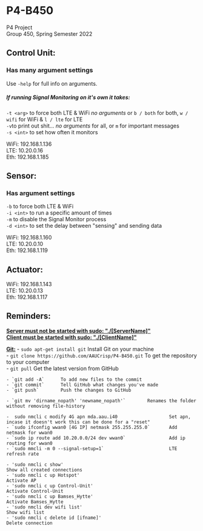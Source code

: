 # P4-B450
P4 Project  
Group 450, Spring Semester 2022  


## Control Unit:
### Has many argument settings
Use `-help` for full info on arguments.  
  
##### If running Signal Monitoring on it's own it takes:  
`-t <arg>` to force both LTE & WiFi  *no arguments* or `b / both` for both, `w / wifi` for WiFi & `l / lte` for LTE  
`-v`to print out shit... *no arguments* for all, or `m` for important messages  
`-s <int>` to set how often it monitors  
  
WiFi: 192.168.1.136  
LTE: 10.20.0.16  
Eth: 192.168.1.185  

## Sensor: 
### Has argument settings 
`-b` to force both LTE & WiFi  
`-i <int>` to run a specific amount of times  
`-m` to disable the Signal Monitor process  
`-d <int>` to set the delay between "sensing" and sending data  

WiFi: 192.168.1.160  
LTE: 10.20.0.10  
Eth: 192.168.1.119  

## Actuator:
WiFi: 192.168.1.143  
LTE: 10.20.0.13  
Eth: 192.168.1.117  

## Reminders:
<ins>**Server must not be started with sudo:   "./[ServerName]"**</ins>  
<ins>**Client must be started with sudo:       "./[ClientName]"**</ins>  



<ins>**Git:**</ins>
    - `sudo apt-get install git`        Install Git on your machine    
    - `git clone https://github.com/AAUCrisp/P4-B450.git`       To get the repository to your computer  
    - `git pull`        Get the latest version from GitHub  
      
    - `git add -A`      To add new files to the commit  
    - `git commit`      Tell GitHub what changes you've made  
    - `git push`        Push the changes to GitHub  
    
    - `git mv 'dirname_nopath' 'newname_nopath'`        Renames the folder without removing file-history

    -  sudo nmcli c modify 4G apn mda.aau.i40                   Set apn, incase it doesn't work this can be done for a "reset"
    - `sudo ifconfig wwan0 [4G IP] netmask 255.255.255.0`       Add netmask for wwan0
    - `sudo ip route add 10.20.0.0/24 dev wwan0`                Add ip routing for wwan0
    - `sudo mmcli -m 0 --signal-setup=1`                        LTE refresh rate

    - 'sudo nmcli c show'                                                          Show all created connections
    - 'sudo nmcli c up Hotspot'                                                Activate AP
    - 'sudo nmcli c up Control-Unit'                                         Activate Control-Unit
    - 'sudo nmcli c up Bamses_Hytte'                                       Activate Bamses_Hytte
    - 'sudo nmcli dev wifi list'                                                   Show wifi list
    - 'sudo nmcli c delete id [ifname]'                                      Delete connection


    
